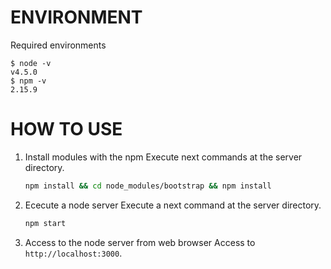 # ENVIRONMENT
  Required environments
  ```
  $ node -v
  v4.5.0
  $ npm -v
  2.15.9
  ```

# HOW TO USE
1. Install modules with the npm
  Execute next commands at the server directory.
    ```bash
    npm install && cd node_modules/bootstrap && npm install
    ```

2. Ececute a node server
  Execute a next command at the server directory.
    ```bash
    npm start
    ```

3. Access to the node server from web browser
  Access to `http://localhost:3000`.

